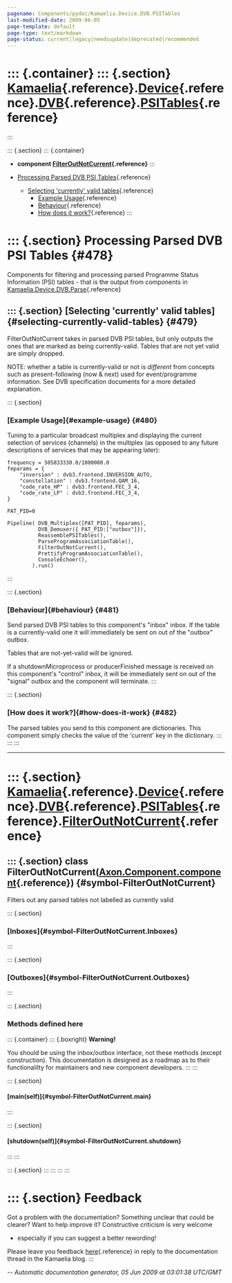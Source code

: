 ```yaml
---
pagename: Components/pydoc/Kamaelia.Device.DVB.PSITables
last-modified-date: 2009-06-05
page-template: default
page-type: text/markdown
page-status: current|legacy|needsupdate|deprecated|recommended
---
```

::: {.container}
::: {.section}
[Kamaelia](/Components/pydoc/Kamaelia.html){.reference}.[Device](/Components/pydoc/Kamaelia.Device.html){.reference}.[DVB](/Components/pydoc/Kamaelia.Device.DVB.html){.reference}.[PSITables](/Components/pydoc/Kamaelia.Device.DVB.PSITables.html){.reference}
================================================================================================================================================================================================================================================================
:::

::: {.section}
::: {.container}
-   **component
    [FilterOutNotCurrent](/Components/pydoc/Kamaelia.Device.DVB.PSITables.FilterOutNotCurrent.html){.reference}**
:::

-   [Processing Parsed DVB PSI Tables](#478){.reference}
    -   [Selecting \'currently\' valid tables](#479){.reference}
        -   [Example Usage](#480){.reference}
        -   [Behaviour](#481){.reference}
        -   [How does it work?](#482){.reference}
:::

::: {.section}
Processing Parsed DVB PSI Tables {#478}
================================

Components for filtering and processing parsed Programme Status
Information (PSI) tables - that is the output from components in
[Kamaelia.Device.DVB.Parse](/Components/pydoc/Kamaelia.Device.DVB.Parse.html){.reference}

::: {.section}
[Selecting \'currently\' valid tables]{#selecting-currently-valid-tables} {#479}
-------------------------------------------------------------------------

FilterOutNotCurrent takes in parsed DVB PSI tables, but only outputs the
ones that are marked as being currently-valid. Tables that are not yet
valid are simply dropped.

NOTE: whether a table is currently-valid or not is *different* from
concepts such as present-following (now & next) used for event/programme
information. See DVB specification documents for a more detailed
explanation.

::: {.section}
### [Example Usage]{#example-usage} {#480}

Tuning to a particular broadcast multiplex and displaying the current
selection of services (channels) in the multiplex (as opposed to any
future descriptions of services that may be appearing later):

``` {.literal-block}
frequency = 505833330.0/1000000.0
feparams = {
    "inversion" : dvb3.frontend.INVERSION_AUTO,
    "constellation" : dvb3.frontend.QAM_16,
    "code_rate_HP" : dvb3.frontend.FEC_3_4,
    "code_rate_LP" : dvb3.frontend.FEC_3_4,
}

PAT_PID=0

Pipeline( DVB_Multiplex([PAT_PID], feparams),
          DVB_Demuxer({ PAT_PID:["outbox"]}),
          ReassemblePSITables(),
          ParseProgramAssociationTable(),
          FilterOutNotCurrent(),
          PrettifyProgramAssociationTable(),
          ConsoleEchoer(),
        ).run()
```
:::

::: {.section}
### [Behaviour]{#behaviour} {#481}

Send parsed DVB PSI tables to this component\'s \"inbox\" inbox. If the
table is a currently-valid one it will immediately be sent on out of the
\"outbox\" outbox.

Tables that are not-yet-valid will be ignored.

If a shutdownMicroprocess or producerFinished message is received on
this component\'s \"control\" inbox, it will be immediately sent on out
of the \"signal\" outbox and the component will terminate.
:::

::: {.section}
### [How does it work?]{#how-does-it-work} {#482}

The parsed tables you send to this component are dictionaries. This
component simply checks the value of the \'current\' key in the
dictionary.
:::
:::
:::

------------------------------------------------------------------------

::: {.section}
[Kamaelia](/Components/pydoc/Kamaelia.html){.reference}.[Device](/Components/pydoc/Kamaelia.Device.html){.reference}.[DVB](/Components/pydoc/Kamaelia.Device.DVB.html){.reference}.[PSITables](/Components/pydoc/Kamaelia.Device.DVB.PSITables.html){.reference}.[FilterOutNotCurrent](/Components/pydoc/Kamaelia.Device.DVB.PSITables.FilterOutNotCurrent.html){.reference}
============================================================================================================================================================================================================================================================================================================================================================================

::: {.section}
class FilterOutNotCurrent([Axon.Component.component](/Docs/Axon/Axon.Component.component.html){.reference}) {#symbol-FilterOutNotCurrent}
-----------------------------------------------------------------------------------------------------------

Filters out any parsed tables not labelled as currently valid

::: {.section}
### [Inboxes]{#symbol-FilterOutNotCurrent.Inboxes}
:::

::: {.section}
### [Outboxes]{#symbol-FilterOutNotCurrent.Outboxes}
:::

::: {.section}
### Methods defined here

::: {.container}
::: {.boxright}
**Warning!**

You should be using the inbox/outbox interface, not these methods
(except construction). This documentation is designed as a roadmap as to
their functionalilty for maintainers and new component developers.
:::
:::

::: {.section}
#### [main(self)]{#symbol-FilterOutNotCurrent.main}
:::

::: {.section}
#### [shutdown(self)]{#symbol-FilterOutNotCurrent.shutdown}
:::
:::

::: {.section}
:::
:::
:::
:::

::: {.section}
Feedback
========

Got a problem with the documentation? Something unclear that could be
clearer? Want to help improve it? Constructive criticism is very welcome
- especially if you can suggest a better rewording!

Please leave you feedback
[here](../../../cgi-bin/blog/blog.cgi?rm=viewpost&nodeid=1142023701){.reference}
in reply to the documentation thread in the Kamaelia blog.
:::

*\-- Automatic documentation generator, 05 Jun 2009 at 03:01:38 UTC/GMT*
